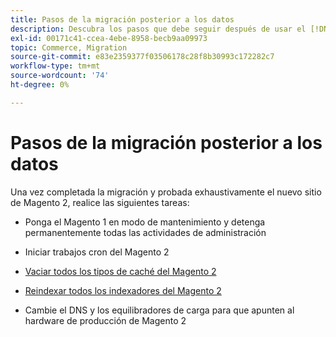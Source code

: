 ```yaml
---
title: Pasos de la migración posterior a los datos
description: Descubra los pasos que debe seguir después de usar el [!DNL Data Migration Tool] para migrar datos del Magento 1 al Magento 2.
exl-id: 00171c41-ccea-4ebe-8958-becb9aa09973
topic: Commerce, Migration
source-git-commit: e83e2359377f03506178c28f8b30993c172282c7
workflow-type: tm+mt
source-wordcount: '74'
ht-degree: 0%

---
```


# Pasos de la migración posterior a los datos

Una vez completada la migración y probada exhaustivamente el nuevo sitio de Magento 2, realice las siguientes tareas:

* Ponga el Magento 1 en modo de mantenimiento y detenga permanentemente todas las actividades de administración

* Iniciar trabajos cron del Magento 2

* [Vaciar todos los tipos de caché del Magento 2](../../../configuration/cli/manage-cache.md#clean-and-flush-cache-types)

* [Reindexar todos los indexadores del Magento 2](../../../configuration/cli/manage-indexers.md#reindex)

* Cambie el DNS y los equilibradores de carga para que apunten al hardware de producción de Magento 2

